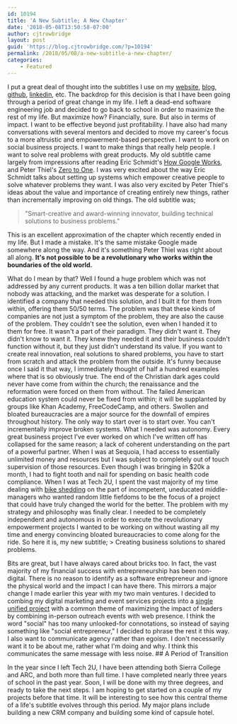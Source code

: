 ```yaml
---
id: 10194
title: 'A New Subtitle; A New Chapter'
date: '2018-05-08T13:50:58-07:00'
author: cjtrowbridge
layout: post
guid: 'https://blog.cjtrowbridge.com/?p=10194'
permalink: /2018/05/08/a-new-subtitle-a-new-chapter/
categories:
    - Featured
---
```


I put a great deal of thought into the subtitles I use on my [website](https://cjtrowbridge.com), [blog](https://blog.cjtrowbridge.com), [github](http://github.com/cjtrowbridge/), [linkedin](https://www.linkedin.com/in/cjtrowbridge/), etc. The backdrop for this decision is that I have been going through a period of great change in my life. I left a dead-end software engineering job and decided to go back to school in order to maximize the rest of my life. But maximize how? Financially, sure. But also in terms of impact. I want to be effective beyond just profitability. I have also had many conversations with several mentors and decided to move my career's focus to a more altruistic and empowerment-based perspective. I want to work on social business projects. I want to make things that really help people. I want to solve real problems with great products. My old subtitle came largely from impressions after reading Eric Schmidt's [How Google Works](https://blog.cjtrowbridge.com/2016/10/19/how-google-works-by-eric-schmidt/), and Peter Thiel's [Zero to One](https://blog.cjtrowbridge.com/2016/12/18/zero-to-one-by-peter-thiel/). I was very excited about the way Eric Schmidt talks about setting up systems which empower creative people to solve whatever problems they want. I was also very excited by Peter Thiel's ideas about the value and importance of creating entirely new things, rather than incrementally improving on old things. The old subtitle was;

> "Smart-creative and award-winning innovator, building technical solutions to business problems."

This is an excellent approximation of the chapter which recently ended in my life. But I made a mistake. It's the same mistake Google made somewhere along the way. And it's something Peter Thiel was right about all along. **It's not possible to be a revolutionary who works within the boundaries of the old world.**

What do I mean by that? Well I found a huge problem which was not addressed by any current products. It was a ten billion dollar market that nobody was attacking, and the market was desperate for a solution. I identified a company that needed this solution, and I built it for them from within, offering them 50/50 terms. The problem was that these kinds of companies are not just a symptom of the problem, they are also the cause of the problem. They couldn't see the solution, even when I handed it to them for free. It wasn't a part of their paradigm. They didn't want it. They didn't know to want it. They knew they needed it and their business couldn't function without it, but they just didn't understand its value. If you want to create real innovation, real solutions to shared problems, you have to start from scratch and attack the problem from the outside. It's funny because once I said it that way, I immediately thought of half a hundred examples where that is so obviously true. The end of the Christian dark ages could never have come from within the church; the renaissance and the reformation were forced on them from without. The failed American education system could never be fixed from within; it will be supplanted by groups like Khan Academy, FreeCodeCamp, and others. Swollen and bloated bureaucracies are a major source for the downfall of empires throughout history. The only way to start over is to start over. You can't incrementally improve broken systems. What I needed was autonomy. Every great business project I've ever worked on which I've written off has collapsed for the same reason; a lack of coherent understanding on the part of a powerful partner. When I was at Sequoia, I had access to essentially unlimited money and resources but I was subject to completely out of touch supervision of those resources. Even though I was bringing in $20k a month, I had to fight tooth and nail for spending on basic health code compliance. When I was at Tech 2U, I spent the vast majority of my time dealing with [bike shedding](https://en.wiktionary.org/wiki/bikeshedding) on the part of incompetent, uneducated middle-managers who wanted random little fiefdoms to be the focus of a project that could have truly changed the world for the better. The problem with my strategy and philosophy was finally clear. I needed to be completely independent and autonomous in order to execute the revolutionary empowerment projects I wanted to be working on without wasting all my time and energy convincing bloated bureaucracies to come along for the ride. So here it is, my new subtitle; > Creating business solutions to shared problems.

Bits are great, but I have always cared about bricks too. In fact, the vast majority of my financial success with entrepreneurship has been non-digital. There is no reason to identify as a software entrepreneur and ignore the physical world and the impact I can have there. This mirrors a major change I made earlier this year with my two main ventures. I decided to combing my digital marketing and event services projects into a [single unified project](https://trowbridge.marketing) with a common theme of maximizing the impact of leaders by combining in-person outreach events with web presence. I think the word "social" has too many unlooked-for connotations, so instead of saying something like "social entrepreneur," I decided to phrase the rest it this way. I also want to communicate agency rather than egoism. I don't necessarily want it to be about me, rather what I'm doing and why. I think this communicates the same message with less noise. ## A Period of Transition

In the year since I left Tech 2U, I have been attending both Sierra College and ARC, and both more than full time. I have completed nearly three years of school in the past year. Soon, I will be done with my three degrees, and ready to take the next steps. I am hoping to get started on a couple of my projects before that time. It will be interesting to see how this central theme of a life's subtitle evolves through this period. My major plans include building a new CRM company and building some kind of capsule hotel.